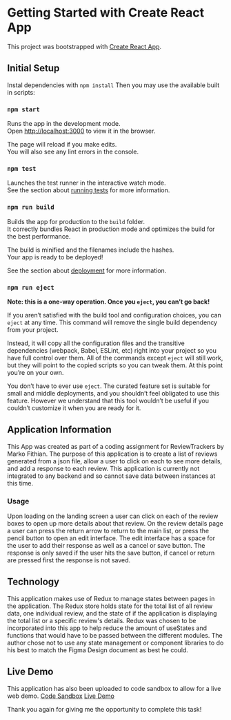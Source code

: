 # Getting Started with Create React App

This project was bootstrapped with [Create React App](https://github.com/facebook/create-react-app).

## Initial Setup

Instal dependencies with `npm install` Then you may use the available built in scripts:

### `npm start`

Runs the app in the development mode.\
Open [http://localhost:3000](http://localhost:3000) to view it in the browser.

The page will reload if you make edits.\
You will also see any lint errors in the console.

### `npm test`

Launches the test runner in the interactive watch mode.\
See the section about [running tests](https://facebook.github.io/create-react-app/docs/running-tests) for more information.

### `npm run build`

Builds the app for production to the `build` folder.\
It correctly bundles React in production mode and optimizes the build for the best performance.

The build is minified and the filenames include the hashes.\
Your app is ready to be deployed!

See the section about [deployment](https://facebook.github.io/create-react-app/docs/deployment) for more information.

### `npm run eject`

**Note: this is a one-way operation. Once you `eject`, you can’t go back!**

If you aren’t satisfied with the build tool and configuration choices, you can `eject` at any time. This command will remove the single build dependency from your project.

Instead, it will copy all the configuration files and the transitive dependencies (webpack, Babel, ESLint, etc) right into your project so you have full control over them. All of the commands except `eject` will still work, but they will point to the copied scripts so you can tweak them. At this point you’re on your own.

You don’t have to ever use `eject`. The curated feature set is suitable for small and middle deployments, and you shouldn’t feel obligated to use this feature. However we understand that this tool wouldn’t be useful if you couldn’t customize it when you are ready for it.

## Application Information

This App was created as part of a coding assignment for ReviewTrackers by Marko Fithian. The purpose of this application is to create a list of reviews generated from a json file, allow a user to click on each to see more details, and add a response to each review. This application is currently not integrated to any backend and so cannot save data between instances at this time.

### Usage

Upon loading on the landing screen a user can click on each of the review boxes to open up more details about that review. On the review details page a user can press the return arrow to return to the main list, or press the pencil button to open an edit interface. The edit interface has a space for the user to add their response as well as a cancel or save button. The response is only saved if the user hits the save button, if cancel or return are pressed first the response is not saved.

## Technology

This application makes use of Redux to manage states between pages in the application. The Redux store holds state for the total list of all review data, one individual review, and the state of if the application is displaying the total list or a specific review's details. Redux was chosen to be incorporated into this app to help reduce the amount of useStates and functions that would have to be passed between the different modules. The author chose not to use any state management or component libraries to do his best to match the Figma Design document as best he could.

## Live Demo

This application has also been uploaded to code sandbox to allow for a live web demo. [Code Sandbox](https://codesandbox.io/s/silly-bas-5mjdxe) [Live Demo](https://5mjdxe.csb.app/)

Thank you again for giving me the opportunity to complete this task!
